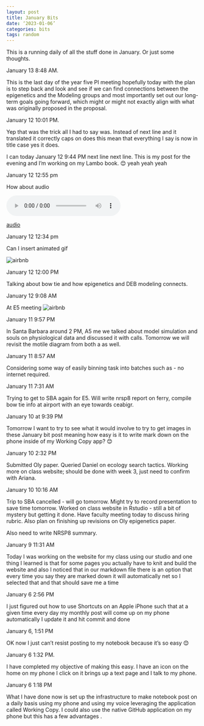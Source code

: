 ```yaml
---
layout: post
title: January Bits
date: ‘2023-01-06’
categories: bits
tags: random
---
```



This is a running daily of all the stuff done in January.
Or just some thoughts. 

January 13 8:48 AM.

This is the last day of the year five PI meeting hopefully today with the plan is to step back and look and see if we can find connections between the epigenetics and the Modeling groups and most importantly set out our long-term goals going forward, which might or might not exactly align with what was originally proposed in the proposal.

January 12 10:01 PM.

Yep that was the trick all I had to say was.
Instead of next line and it translated it correctly caps on does this mean that everything I say is now in title case yes it does.

I can today January 12 9:44 PM next line next line. This is my post for the evening and I’m working on my Lambo book. 😊 yeah yeah yeah

January 12 12:55 pm 

How about audio

<html>
<body>

<audio controls>
  <source src="[horse.mp3](https://raw.githubusercontent.com/sr320/sr320.github.io/master/images/RexPl.m4a?raw=true)" type="audio/m4a">
Your browser does not support the audio element.
</audio>

</body>
</html>


[audio](https://github.com/sr320/sr320.github.io/blob/master/images/RexPl.m4a?raw=true)

January 12 12:34 pm

Can I insert animated gif 

![airbnb](https://raw.githubusercontent.com/sr320/sr320.github.io/master/images/e502.gif)

January 12 12:00 PM

Talking about bow tie and how epigenetics and DEB modeling connects.

January 12 9:08 AM

At E5 meeting 
![airbnb](https://raw.githubusercontent.com/sr320/sr320.github.io/master/images/e501.jpg)

January 11 9:57 PM 

In Santa Barbara around 2 PM, A5 me we talked about model simulation and souls on physiological data and discussed it with calls. Tomorrow we will revisit the motile diagram from both a as well.

January 11 8:57 AM

Considering some way of easily binning task into batches such as - no internet required.

January 11 7:31 AM

Trying to get to SBA again for E5. Will write nrsp8 report on ferry, compile bow tie info at airport with an eye towards ceabigr.

January 10 at 9:39 PM

Tomorrow I want to try to see what it would involve to try to get images in these January bit post meaning how easy is it to write mark down on the phone inside of my Working Copy app? 😊

January 10 2:32 PM

Submitted Oly paper. Queried Daniel on ecology search tactics. Working more on class website; should be done with week 3, just need to confirm with Ariana.

January 10 10:16 AM

Trip to SBA cancelled - will go tomorrow. Might try to record presentation to save time tomorrow. Worked on class website in Rstudio - still a bit of mystery but getting it done. Have faculty meeting today to discuss hiring rubric. Also plan on finishing up revisions on Oly epigenetics paper.

Also need to write NRSP8 summary.

January 9 11:31 AM

Today I was working on the website for my class using our studio and one thing I learned is that for some pages you actually have to knit and build the website and also I noticed that in our markdown file there is an option that every time you say they are marked down it will automatically net so I selected that and that should save me a time

January 6 2:56 PM

I just figured out how to use Shortcuts on an Apple iPhone such that at a given time every day my monthly post will come up on my phone automatically I update it and hit commit and done

January 6, 1:51 PM

OK now I just can’t resist posting to my notebook because it’s so easy 😊

January 6 1:32 PM.

I have completed my objective of making this easy. I have an icon on the home on my phone I click on it brings up a text page and I talk to my phone.

January 6 1:18 PM

What I have done now is set up the infrastructure to make notebook post on a daily basis using my phone and using my voice leveraging the application called Working Copy. I could also use the native GitHub application on my phone but this has a few advantages .
